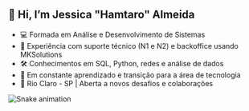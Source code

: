 ##  👋 Hi, I’m Jessica "Hamtaro" Almeida
- 💻 Formada em Análise e Desenvolvimento de Sistemas
- 🔧 Experiência com suporte técnico (N1 e N2) e backoffice usando MKSolutions
- 🛠️ Conhecimentos em SQL, Python, redes e análise de dados
- 🚀 Em constante aprendizado e transição para a área de tecnologia
- 📍 Rio Claro - SP | Aberta a novos desafios e colaborações

![Snake animation](https://github.com/jazzalmeida)
